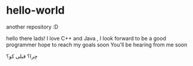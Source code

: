 # hello-world
another repository :D

hello there lads!
I love C++ and Java , I look forward to be a good programmer 
hope to reach my goals soon 
You'll be hearing from me soon 
 
 
 
 
 چرا؟
 قبلی کو؟
